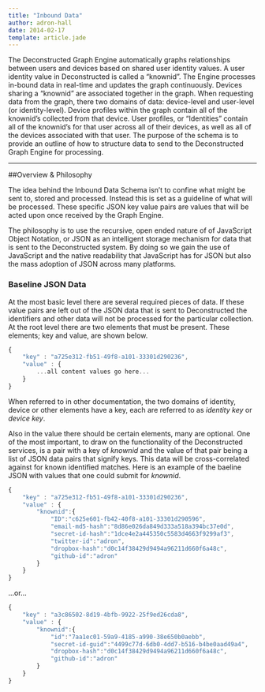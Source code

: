 ```yaml
---
title: "Inbound Data"
author: adron-hall
date: 2014-02-17
template: article.jade
---
```


The Deconstructed Graph Engine automatically graphs relationships between users and devices based on shared user identity values.  A user identity value in Deconstructed is called a “knownid”.  The Engine processes in-bound data in real-time and updates the graph continuously. Devices sharing a “knownid” are associated together in the graph.
When requesting data from the graph, there two domains of data: device-level and user-level (or identity-level).  Device profiles within the graph contain all of the knownid’s collected from that device.  User profiles, or “Identities” contain all of the knownid’s for that user across all of their devices, as well as all of the devices associated with that user.
The purpose of the schema is to provide an outline of how to structure data to send to the Deconstructed Graph Engine for processing.

<span class="more"></span>

* * *

##Overview & Philosophy

The idea behind the Inbound Data Schema isn’t to confine what might be sent to, stored and processed. Instead this is set as a guideline of what will be processed. These specific JSON key value pairs are values that will be acted upon once received by the Graph Engine.

The philosophy is to use the recursive, open ended nature of of JavaScript Object Notation, or JSON as an intelligent storage mechanism for data that is sent to the Deconstructed system. By doing so we gain the use of JavaScript and the native readability that JavaScript has for JSON but also the mass adoption of JSON across many platforms.

### Baseline JSON Data

At the most basic level there are several required pieces of data. If these value pairs are left out of the JSON data that is sent to Deconstructed the identifiers and other  data will not be processed for the particular collection. At the root level there are two elements that must be present. These elements; key and value, are shown below.

```javascript
{
    "key" : "a725e312-fb51-49f8-a101-33301d290236",
    "value" : {
    	...all content values go here...
    }
}
```

When referred to in other documentation, the two domains of identity, device or other elements have a key, each are referred to as *identity key* or *device key*.

Also in the value there should be certain elements, many are optional. One of the most important, to draw on the functionality of the Deconstructed services, is a pair with a key of *knownid* and the value of that pair being a list of JSON data pairs that signify keys. This data will be cross-correlated against for known identified matches. Here is an example of the baeline JSON with values that one could submit for *knownid*.

```javascript
{
    "key" : "a725e312-fb51-49f8-a101-33301d290236",
    "value" : {
    	"knownid":{
    		"ID":"c625e601-fb42-40f8-a101-33301d290596",
			"email-md5-hash":"8d86e026da849d333a518a394bc37e0d",
			"secret-id-hash":"1dce4e2a445350c5583d4663f9299af3",
			"twitter-id":"adron",
			"dropbox-hash":"d0c14f38429d9494a96211d660f6a48c",
			"github-id":"adron"
    	}
    }
}
```

...or...

```javascript
{
    "key" : "a3c86502-8d19-4bfb-9922-25f9ed26cda8",
    "value" : {
    	"knownid":{
    		"id":"7aa1ec01-59a9-4185-a990-38e650b0aebb",
			"secret-id-guid":"4499c77d-6db0-4dd7-b516-b4be0aad49a4",
			"dropbox-hash":"d0c14f38429d9494a96211d660f6a48c",
			"github-id":"adron"
    	}
    }
}
```
